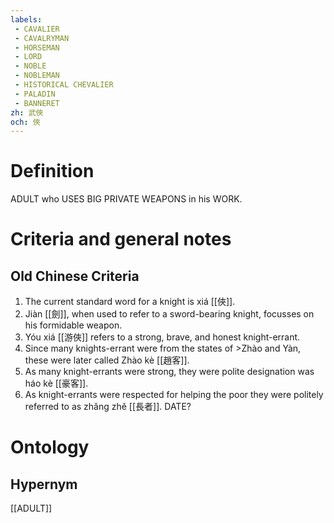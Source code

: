 ```yaml
---
labels: 
 - CAVALIER
 - CAVALRYMAN
 - HORSEMAN
 - LORD
 - NOBLE
 - NOBLEMAN
 - HISTORICAL CHEVALIER
 - PALADIN
 - BANNERET
zh: 武俠
och: 俠
---
```


# Definition
ADULT who USES BIG PRIVATE WEAPONS in his WORK.
# Criteria and general notes
## Old Chinese Criteria
1. The current standard word for a knight is xiá [[俠]].
2. Jiàn [[劍]], when used to refer to a sword-bearing knight, focusses on his formidable weapon.
3. Yóu xiá [[游俠]] refers to a strong, brave, and honest knight-errant.
4. Since many knights-errant were from the states of >Zhào and Yàn, these were later called Zhào kè [[趙客]].
5. As many knight-errants were strong, they were polite designation was háo kè [[豪客]].
6. As knight-errants were respected for helping the poor they were politely referred to as zhǎng zhě [[長者]]. DATE?
# Ontology

## Hypernym
[[ADULT]]
